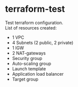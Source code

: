 # terraform-test
Test terraform configuration.<br />
List of resources created:<br />
* 1 VPC
* 4 Subnets (2 public, 2 private)
* 1 IGW
* 2 NAT-gateways
* Security group
* Auto-scaling group
* Launch template
* Application load balancer
* Target group